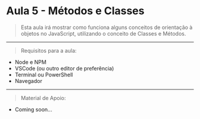 # Aula 5 - Métodos e Classes

> Esta aula irá mostrar como funciona alguns conceitos de orientação à objetos no JavaScript, utilizando o conceito de Classes e Métodos.

________

> Requisitos para a aula:

- Node e NPM
- VSCode (ou outro editor de preferência)
- Terminal ou PowerShell
- Navegador
________

> Material de Apoio:

- Coming soon...
